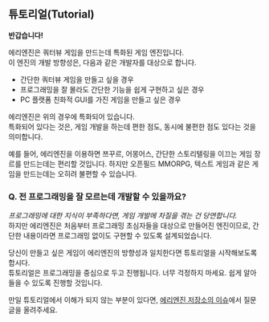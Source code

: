 ## 튜토리얼(Tutorial)

**반갑습니다!**

에리엔진은 쿼터뷰 게임을 만드는데 특화된 게임 엔진입니다.  
이 엔진의 개발 방향성은, 다음과 같은 개발자를 대상으로 합니다.

- 간단한 쿼터뷰 게임을 만들고 싶을 경우
- 프로그래밍을 잘 몰라도 간단한 기능을 쉽게 구현하고 싶은 경우
- PC 플랫폼 친화적 GUI를 가진 게임을 만들고 싶은 경우

에리엔진은 위의 경우에 특화되어 있습니다.  
특화되어 있다는 것은, 게임 개발을 하는데 편한 점도, 동시에 불편한 점도 있다는 것을 의미합니다.

예를 들어, 에리엔진을 이용하면 쯔꾸르, 어몽어스, 간단한 스토리텔링을 이끄는 게임 장르를 만드는데는 편리할 것입니다. 하지만 오픈필드 MMORPG, 텍스트 게임과 같은 게임을 만드는데는 오히려 불편할 수 있습니다.

### Q. 전 프로그래밍을 잘 모르는데 개발할 수 있을까요?
*프로그래밍에 대한 지식이 부족하다면, 게임 개발에 차질을 겪는 건 당연합니다.*  
하지만 에리엔진은 처음부터 프로그래밍 초심자들을 대상으로 만들어진 엔진이므로, 간단한 내용이라면 프로그래밍 없이도 구현할 수 있도록 설계되었습니다.

당신이 만들고 싶은 게임이 에리엔진의 방향성과 일치한다면 튜토리얼을 시작해보도록 합시다.  
튜토리얼은 프로그래밍을 중심으로 두고 진행됩니다. 너무 걱정하지 마세요. 쉽게 알아들을 수 있도록 진행할 것입니다.

만일 튜토리얼에서 이해가 되지 않는 부분이 있다면, [에리엔진 저장소의 이슈](https://github.com/izure1/eriengine4/issues)에서 질문글을 올려주세요.